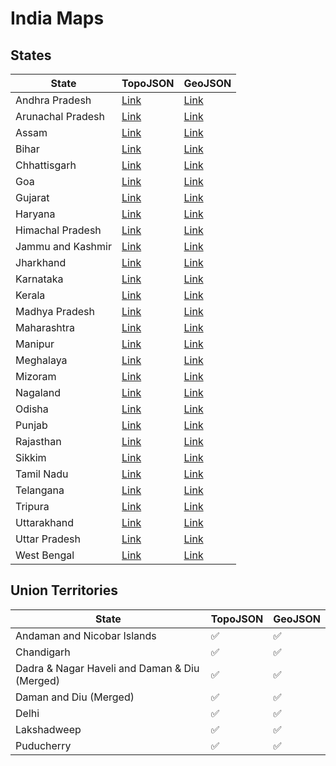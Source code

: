 # India Maps

## States

| State             | TopoJSON                                                                                       | GeoJSON                                                                                       |
|-------------------|-------------------------------------------------------------------------------------------------|-----------------------------------------------------------------------------------------------|
| Andhra Pradesh    | [Link](https://cdn.jsdelivr.net/gh/udit-001/india-maps@9483506/topojson/states/andhra-pradesh.json)     | [Link](https://cdn.jsdelivr.net/gh/udit-001/india-maps@9483506/geojson/states/andhra-pradesh.geojson)   |
| Arunachal Pradesh | [Link](https://cdn.jsdelivr.net/gh/udit-001/india-maps@9483506/topojson/states/arunachal-pradesh.json)  | [Link](https://cdn.jsdelivr.net/gh/udit-001/india-maps@9483506/geojson/states/arunachal-pradesh.geojson)|
| Assam             | [Link](https://cdn.jsdelivr.net/gh/udit-001/india-maps@9483506/topojson/states/assam.json)              | [Link](https://cdn.jsdelivr.net/gh/udit-001/india-maps@9483506/geojson/states/assam.geojson)           |
| Bihar             | [Link](https://cdn.jsdelivr.net/gh/udit-001/india-maps@9483506/topojson/states/bihar.json)              | [Link](https://cdn.jsdelivr.net/gh/udit-001/india-maps@9483506/geojson/states/bihar.geojson)           |
| Chhattisgarh      | [Link](https://cdn.jsdelivr.net/gh/udit-001/india-maps@9483506/topojson/states/chhattisgarh.json)       | [Link](https://cdn.jsdelivr.net/gh/udit-001/india-maps@9483506/geojson/states/chhattisgarh.geojson)    |
| Goa               | [Link](https://cdn.jsdelivr.net/gh/udit-001/india-maps@9483506/topojson/states/goa.json)                | [Link](https://cdn.jsdelivr.net/gh/udit-001/india-maps@9483506/geojson/states/goa.geojson)             |
| Gujarat           | [Link](https://cdn.jsdelivr.net/gh/udit-001/india-maps@9483506/topojson/states/gujarat.json)            | [Link](https://cdn.jsdelivr.net/gh/udit-001/india-maps@9483506/geojson/states/gujarat.geojson)         |
| Haryana           | [Link](https://cdn.jsdelivr.net/gh/udit-001/india-maps@9483506/topojson/states/haryana.json)            | [Link](https://cdn.jsdelivr.net/gh/udit-001/india-maps@9483506/geojson/states/haryana.geojson)         |
| Himachal Pradesh  | [Link](https://cdn.jsdelivr.net/gh/udit-001/india-maps@9483506/topojson/states/himachal-pradesh.json)   | [Link](https://cdn.jsdelivr.net/gh/udit-001/india-maps@9483506/geojson/states/himachal-pradesh.geojson)|
| Jammu and Kashmir | [Link](https://cdn.jsdelivr.net/gh/udit-001/india-maps@9483506/topojson/states/jammu-and-kashmir.json)  | [Link](https://cdn.jsdelivr.net/gh/udit-001/india-maps@9483506/geojson/states/jammu-and-kashmir.geojson)|
| Jharkhand         | [Link](https://cdn.jsdelivr.net/gh/udit-001/india-maps@9483506/topojson/states/jharkhand.json)          | [Link](https://cdn.jsdelivr.net/gh/udit-001/india-maps@9483506/geojson/states/jharkhand.geojson)       |
| Karnataka         | [Link](https://cdn.jsdelivr.net/gh/udit-001/india-maps@9483506/topojson/states/karnataka.json)          | [Link](https://cdn.jsdelivr.net/gh/udit-001/india-maps@9483506/geojson/states/karnataka.geojson)       |
| Kerala            | [Link](https://cdn.jsdelivr.net/gh/udit-001/india-maps@9483506/topojson/states/kerala.json)             | [Link](https://cdn.jsdelivr.net/gh/udit-001/india-maps@9483506/geojson/states/kerala.geojson)          |
| Madhya Pradesh    | [Link](https://cdn.jsdelivr.net/gh/udit-001/india-maps@9483506/topojson/states/madhya-pradesh.json)     | [Link](https://cdn.jsdelivr.net/gh/udit-001/india-maps@9483506/geojson/states/madhya-pradesh.geojson) |
| Maharashtra       | [Link](https://cdn.jsdelivr.net/gh/udit-001/india-maps@9483506/topojson/states/maharashtra.json)        | [Link](https://cdn.jsdelivr.net/gh/udit-001/india-maps@9483506/geojson/states/maharashtra.geojson)    |
| Manipur           | [Link](https://cdn.jsdelivr.net/gh/udit-001/india-maps@9483506/topojson/states/manipur.json)            | [Link](https://cdn.jsdelivr.net/gh/udit-001/india-maps@9483506/geojson/states/manipur.geojson)        |
| Meghalaya         | [Link](https://cdn.jsdelivr.net/gh/udit-001/india-maps@9483506/topojson/states/meghalaya.json)          | [Link](https://cdn.jsdelivr.net/gh/udit-001/india-maps@9483506/geojson/states/meghalaya.geojson)      |
| Mizoram           | [Link](https://cdn.jsdelivr.net/gh/udit-001/india-maps@9483506/topojson/states/mizoram.json)            | [Link](https://cdn.jsdelivr.net/gh/udit-001/india-maps@9483506/geojson/states/mizoram.geojson)        |
| Nagaland          | [Link](https://cdn.jsdelivr.net/gh/udit-001/india-maps@9483506/topojson/states/nagaland.json)           | [Link](https://cdn.jsdelivr.net/gh/udit-001/india-maps@9483506/geojson/states/nagaland.geojson)       |
| Odisha            | [Link](https://cdn.jsdelivr.net/gh/udit-001/india-maps@9483506/topojson/states/odisha.json)             | [Link](https://cdn.jsdelivr.net/gh/udit-001/india-maps@9483506/geojson/states/odisha.geojson)         |
| Punjab            | [Link](https://cdn.jsdelivr.net/gh/udit-001/india-maps@9483506/topojson/states/punjab.json)             | [Link](https://cdn.jsdelivr.net/gh/udit-001/india-maps@9483506/geojson/states/punjab.geojson)         |
| Rajasthan         | [Link](https://cdn.jsdelivr.net/gh/udit-001/india-maps@9483506/topojson/states/rajasthan.json)          | [Link](https://cdn.jsdelivr.net/gh/udit-001/india-maps@9483506/geojson/states/rajasthan.geojson)      |
| Sikkim            | [Link](https://cdn.jsdelivr.net/gh/udit-001/india-maps@9483506/topojson/states/sikkim.json)             | [Link](https://cdn.jsdelivr.net/gh/udit-001/india-maps@9483506/geojson/states/sikkim.geojson)         |
| Tamil Nadu        | [Link](https://cdn.jsdelivr.net/gh/udit-001/india-maps@9483506/topojson/states/tamil-nadu.json)         | [Link](https://cdn.jsdelivr.net/gh/udit-001/india-maps@9483506/geojson/states/tamil-nadu.geojson)     |
| Telangana         | [Link](https://cdn.jsdelivr.net/gh/udit-001/india-maps@9483506/topojson/states/telangana.json)          | [Link](https://cdn.jsdelivr.net/gh/udit-001/india-maps@9483506/geojson/states/telangana.geojson)      |
| Tripura           | [Link](https://cdn.jsdelivr.net/gh/udit-001/india-maps@9483506/topojson/states/tripura.json)            | [Link](https://cdn.jsdelivr.net/gh/udit-001/india-maps@9483506/geojson/states/tripura.geojson)        |
| Uttarakhand       | [Link](https://cdn.jsdelivr.net/gh/udit-001/india-maps@9483506/topojson/states/uttarakhand.json)        | [Link](https://cdn.jsdelivr.net/gh/udit-001/india-maps@9483506/geojson/states/uttarakhand.geojson)    |
| Uttar Pradesh     | [Link](https://cdn.jsdelivr.net/gh/udit-001/india-maps@9483506/topojson/states/uttar-pradesh.json)      | [Link](https://cdn.jsdelivr.net/gh/udit-001/india-maps@9483506/geojson/states/uttar-pradesh.geojson)  |
| West Bengal       | [Link](https://cdn.jsdelivr.net/gh/udit-001/india-maps@9483506/topojson/states/west-bengal.json)        | [Link](https://cdn.jsdelivr.net/gh/udit-001/india-maps@9483506/geojson/states/west-bengal.geojson)    |





## Union Territories

| State                                       | TopoJSON | GeoJSON |
|---------------------------------------------|----------|---------|
| Andaman and Nicobar Islands                | ✅        | ✅      |
| Chandigarh                                  | ✅        | ✅      |
| Dadra & Nagar Haveli and Daman & Diu (Merged)| ✅        | ✅      |
| Daman and Diu (Merged)                      | ✅        | ✅      |
| Delhi                                       | ✅        | ✅      |
| Lakshadweep                                 | ✅        | ✅      |
| Puducherry                                  | ✅        | ✅      |
